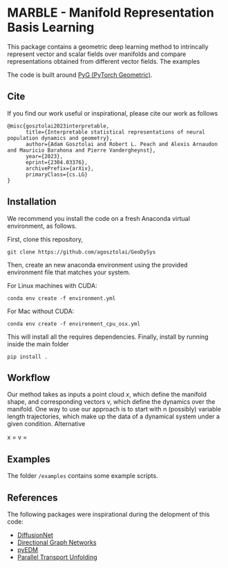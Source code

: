 # MARBLE - **Ma**nifold **R**epresentation **B**asis **L**earning

This package contains a geometric deep learning method to intrincally represent vector and scalar fields over manifolds and compare representations obtained from different vector fields. The examples  

The code is built around [PyG (PyTorch Geometric)](https://pytorch-geometric.readthedocs.io/en/latest/notes/installation.html).

## Cite

If you find our work useful or inspirational, please cite our work as follows

```
@misc{gosztolai2023interpretable,
      title={Interpretable statistical representations of neural population dynamics and geometry}, 
      author={Adam Gosztolai and Robert L. Peach and Alexis Arnaudon and Mauricio Barahona and Pierre Vandergheynst},
      year={2023},
      eprint={2304.03376},
      archivePrefix={arXiv},
      primaryClass={cs.LG}
}
```


## Installation

We recommend you install the code on a fresh Anaconda virtual environment, as follows.

First, clone this repository, 

```
git clone https://github.com/agosztolai/GeoDySys
```

Then, create an new anaconda environment using the provided environment file that matches your system.

For Linux machines with CUDA: 

```
conda env create -f environment.yml
```

For Mac without CUDA:

```
conda env create -f environment_cpu_osx.yml
```


This will install all the requires dependencies. Finally, install by running inside the main folder

```
pip install . 
```

## Workflow

Our method takes as inputs a point cloud $x$, which define the manifold shape, and corresponding vectors v, which define the dynamics over the manifold. 
One way to use our approach is to start with n (possibly) variable length trajectories, which make up the data of a dynamical system under a given condition. Alternative

x = 
v = 


## Examples

The folder `/examples` contains some example scripts.

## References

The following packages were inspirational during the delopment of this code:

* [DiffusionNet](https://github.com/nmwsharp/diffusion-net)
* [Directional Graph Networks](https://github.com/Saro00/DGN)
* [pyEDM](https://github.com/SugiharaLab/pyEDM)
* [Parallel Transport Unfolding](https://github.com/mbudnins/parallel_transport_unfolding)
